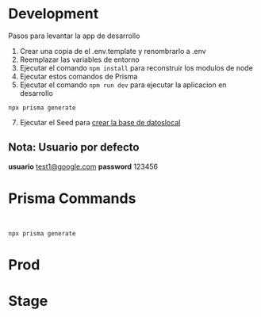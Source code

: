 # Development

Pasos para levantar la app de desarrollo

1. Crear una copia de el .env.template y renombrarlo a .env
2. Reemplazar las variables de entorno
3. Ejecutar el comando `npm install` para reconstruir los modulos de node
4. Ejecutar estos comandos de Prisma
5. Ejecutar el comando `npm run dev` para ejecutar la aplicacion en desarrollo

```
npx prisma generate
```

7. Ejecutar el Seed para [crear la base de datoslocal](localhost:3000/api/seed)

## Nota: Usuario por defecto

**usuario** test1@google.com
**password** 123456

# Prisma Commands

```


npx prisma generate

```

# Prod

# Stage
